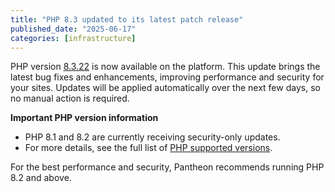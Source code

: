 ```yaml
---
title: "PHP 8.3 updated to its latest patch release"
published_date: "2025-06-17"
categories: [infrastructure]
---
```

PHP version [8.3.22](https://www.php.net/ChangeLog-8.php#8.3.22) is now available on the platform. This update brings the latest bug fixes and enhancements, improving performance and security for your sites. Updates will be applied automatically over the next few days, so no manual action is required.

**Important PHP version information**

* PHP 8.1 and 8.2 are currently receiving security-only updates.
* For more details, see the full list of [PHP supported versions](https://www.php.net/supported-versions.php).

For the best performance and security, Pantheon recommends running PHP 8.2 and above.
